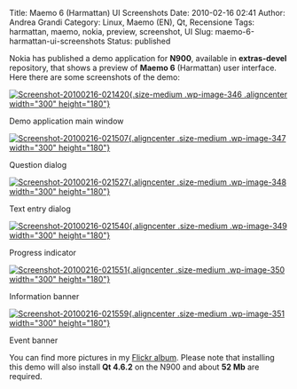 Title: Maemo 6 (Harmattan) UI Screenshots
Date: 2010-02-16 02:41
Author: Andrea Grandi
Category: Linux, Maemo (EN), Qt, Recensione
Tags: harmattan, maemo, nokia, preview, screenshot, UI
Slug: maemo-6-harmattan-ui-screenshots
Status: published

Nokia has published a demo application for **N900**, available in
**extras-devel** repository, that shows a preview of **Maemo 6**
(Harmattan) user interface. Here there are some screenshots of the
demo:  
  
  
  
  
  

[![](http://www.andreagrandi.it/wp-content/uploads/2010/02/Screenshot-20100216-021420-300x180.png "Screenshot-20100216-021420"){.size-medium
.wp-image-346 .aligncenter width="300"
height="180"}](http://www.andreagrandi.it/wp-content/uploads/2010/02/Screenshot-20100216-021420.png)

Demo application main window

[![](http://www.andreagrandi.it/wp-content/uploads/2010/02/Screenshot-20100216-021507-300x180.png "Screenshot-20100216-021507"){.aligncenter
.size-medium .wp-image-347 width="300"
height="180"}](http://www.andreagrandi.it/wp-content/uploads/2010/02/Screenshot-20100216-021507.png)

Question dialog

[![](http://www.andreagrandi.it/wp-content/uploads/2010/02/Screenshot-20100216-021527-300x180.png "Screenshot-20100216-021527"){.aligncenter
.size-medium .wp-image-348 width="300"
height="180"}](http://www.andreagrandi.it/wp-content/uploads/2010/02/Screenshot-20100216-021527.png)

Text entry dialog

[![](http://www.andreagrandi.it/wp-content/uploads/2010/02/Screenshot-20100216-021540-300x180.png "Screenshot-20100216-021540"){.aligncenter
.size-medium .wp-image-349 width="300"
height="180"}](http://www.andreagrandi.it/wp-content/uploads/2010/02/Screenshot-20100216-021540.png)

Progress indicator

[![](http://www.andreagrandi.it/wp-content/uploads/2010/02/Screenshot-20100216-021551-300x180.png "Screenshot-20100216-021551"){.aligncenter
.size-medium .wp-image-350 width="300"
height="180"}](http://www.andreagrandi.it/wp-content/uploads/2010/02/Screenshot-20100216-021551.png)

Information banner

[![](http://www.andreagrandi.it/wp-content/uploads/2010/02/Screenshot-20100216-021559-300x180.png "Screenshot-20100216-021559"){.aligncenter
.size-medium .wp-image-351 width="300"
height="180"}](http://www.andreagrandi.it/wp-content/uploads/2010/02/Screenshot-20100216-021559.png)

Event banner

You can find more pictures in my [Flickr
album](http://www.flickr.com/photos/andreagrandi/sets/72157623318994953/detail/).
Please note that installing this demo will also install **Qt 4.6.2** on
the N900 and about **52 Mb** are required.
